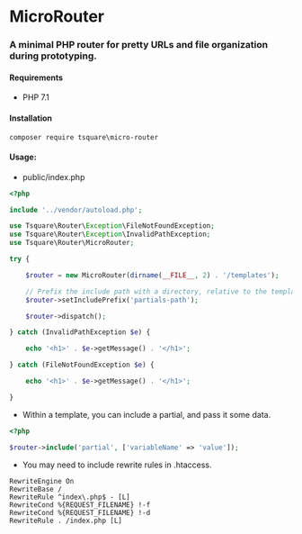# MicroRouter

### A minimal PHP router for pretty URLs and file organization during prototyping.

#### Requirements
- PHP 7.1

#### Installation

    composer require tsquare\micro-router

#### Usage:

- public/index.php

```php
<?php

include '../vendor/autoload.php';

use Tsquare\Router\Exception\FileNotFoundException;
use Tsquare\Router\Exception\InvalidPathException;
use Tsquare\Router\MicroRouter;

try {

    $router = new MicroRouter(dirname(__FILE__, 2) . '/templates');

    // Prefix the include path with a directory, relative to the templates path.
    $router->setIncludePrefix('partials-path');

    $router->dispatch();

} catch (InvalidPathException $e) {

    echo '<h1>' . $e->getMessage() . '</h1>';

} catch (FileNotFoundException $e) {

    echo '<h1>' . $e->getMessage() . '</h1>';

}
```

- Within a template, you can include a partial, and pass it some data.
```php
<?php

$router->include('partial', ['variableName' => 'value']);

```

- You may need to include rewrite rules in .htaccess.
```apacheconfig
RewriteEngine On
RewriteBase /
RewriteRule ^index\.php$ - [L]
RewriteCond %{REQUEST_FILENAME} !-f
RewriteCond %{REQUEST_FILENAME} !-d
RewriteRule . /index.php [L]
```
